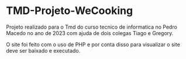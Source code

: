 # TMD-Projeto-WeCooking
Projeto realizado para o Tmd do curso tecnico de informatica no Pedro Macedo no ano de 2023 com ajuda de dois colegas Tiago e Gregory.

O site foi feito com o uso de PHP e por conta disso para visualizar o site deve ser baixado e executado.
